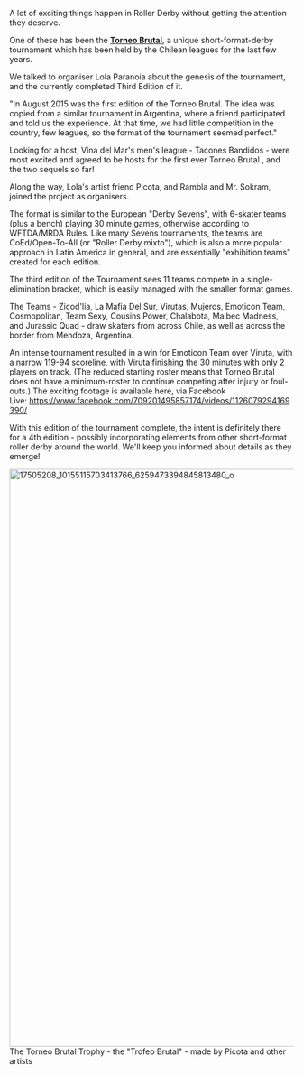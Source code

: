 <html><body><p>A lot of exciting things happen in Roller Derby without getting the attention they deserve.

One of these has been the <strong><a href="https://www.facebook.com/Torneo-Brutal-709201495857174/">Torneo Brutal</a></strong>, a unique short-format-derby tournament which has been held by the Chilean leagues for the last few years.

We talked to organiser Lola Paranoia about the genesis of the tournament, and the currently completed Third Edition of it.

"In August 2015 was the first edition of the Torneo Brutal. The idea was copied from a similar tournament in Argentina, where a friend participated and told us the experience. At that time, we had little competition in the country, few leagues, so the format of the tournament seemed perfect."

Looking for a host, Vina del Mar's men's league - Tacones Bandidos - were most excited and agreed to be hosts for the first ever Torneo Brutal , and the two sequels so far!

Along the way, Lola's artist friend Picota, and Rambla and Mr. Sokram, joined the project as organisers.

The format is similar to the European "Derby Sevens", with 6-skater teams (plus a bench) playing 30 minute games, otherwise according to WFTDA/MRDA Rules. Like many Sevens tournaments, the teams are CoEd/Open-To-All (or "Roller Derby mixto"), which is also a more popular approach in Latin America in general, and are essentially "exhibition teams" created for each edition.

The third edition of the Tournament sees 11 teams compete in a single-elimination bracket, which is easily managed with the smaller format games.

The Teams - Zicod'lia, La Mafia Del Sur, Virutas, Mujeros, Emoticon Team, Cosmopolitan, Team Sexy, Cousins Power, Chalabota, Malbec Madness, and Jurassic Quad - draw skaters from across Chile, as well as across the border from Mendoza, Argentina.

An intense tournament resulted in a win for Emoticon Team over Viruta, with a narrow 119-94 scoreline, with Viruta finishing the 30 minutes with only 2 players on track. (The reduced starting roster means that Torneo Brutal does not have a minimum-roster to continue competing after injury or foul-outs.) The exciting footage is available here, via Facebook Live: <a href="https://www.facebook.com/709201495857174/videos/1126079294169390/">https://www.facebook.com/709201495857174/videos/1126079294169390/</a>

With this edition of the tournament complete, the intent is definitely there for a 4th edition - possibly incorporating elements from other short-format roller derby around the world. We'll keep you informed about details as they emerge!

<img class="aligncenter size-large wp-image-17398" src="https://scottishrollerderbyblog.com/2017/04/17505208_10155115703413766_6259473394845813480_o.jpg?w=768" alt="17505208_10155115703413766_6259473394845813480_o" width="768" height="1024"> The Torneo Brutal Trophy - the "Trofeo Brutal" - made by Picota and other artists</p></body></html>
